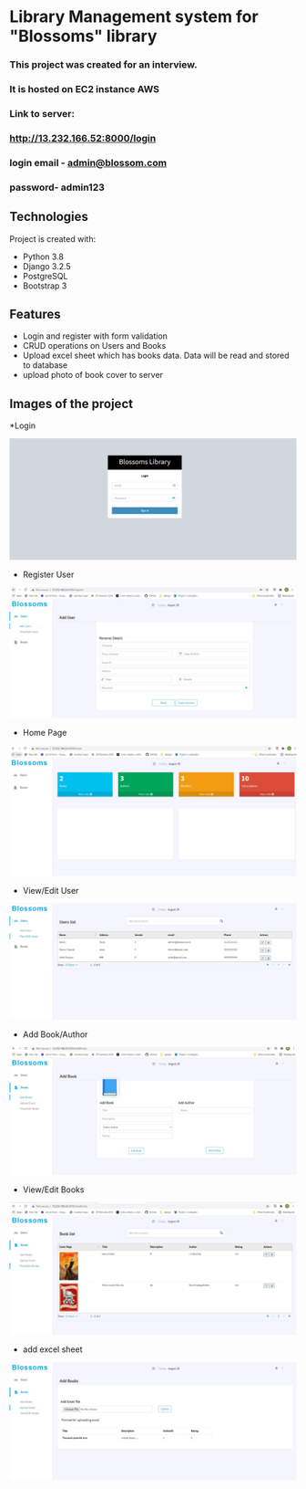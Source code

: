 # Library Management system for "Blossoms" library

### This project  was created for an interview.
### It is hosted on EC2 instance AWS
### Link to server:
### http://13.232.166.52:8000/login

### login email - admin@blossom.com
### password- admin123

## Technologies
Project is created with:
* Python 3.8
* Django 3.2.5
* PostgreSQL
* Bootstrap 3     

## Features
* Login and register with form validation
* CRUD operations on Users and Books
* Upload excel sheet which has books data. Data will be read and stored to database
* upload photo of book cover to server

## Images of the project
*Login

![login](https://raw.githubusercontent.com/nid-22/LibraryManagement/master/website%20images/login.JPG)

* Register User

![RegisterUsers](https://raw.githubusercontent.com/nid-22/LibraryManagement/master/website%20images/register.JPG)

* Home Page

![home](https://raw.githubusercontent.com/nid-22/LibraryManagement/master/website%20images/homepage.JPG)

* View/Edit User

![ViewUsers](https://raw.githubusercontent.com/nid-22/LibraryManagement/master/website%20images/View%20users.JPG)

* Add Book/Author

![AddBooks](https://raw.githubusercontent.com/nid-22/LibraryManagement/master/website%20images/add%20book%20and%20author.JPG)

* View/Edit Books

![ViewBooks](https://raw.githubusercontent.com/nid-22/LibraryManagement/master/website%20images/view-edit%20books.JPG)

* add excel sheet

![addExcel](https://raw.githubusercontent.com/nid-22/LibraryManagement/master/website%20images/upload%20excel.JPG)

